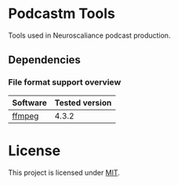 # Podcastm Tools
Tools used in Neuroscaliance podcast production.

## Dependencies
### File format support overview

| Software                      | Tested version|
| ------------------------------|---------------|
| [ffmpeg](https://ffmpeg.org/) | 4.3.2         |

# License
This project is licensed under [MIT](https://opensource.org/licenses/MIT).
